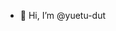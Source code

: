 - 👋 Hi, I’m @yuetu-dut


<!---
yuetu-dut/yuetu-dut is a ✨ special ✨ repository because its `README.md` (this file) appears on your GitHub profile.
You can click the Preview link to take a look at your changes.
--->
